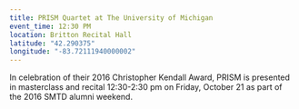 ```yaml
---
title: PRISM Quartet at The University of Michigan
event_time: 12:30 PM
location: Britton Recital Hall
latitude: "42.290375"
longitude: "-83.72111940000002"
---
```

In celebration of their 2016 Christopher Kendall Award, PRISM is presented in masterclass and recital 12:30-2:30 pm on Friday, October 21 as part of the 2016 SMTD alumni weekend.